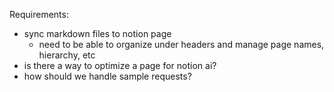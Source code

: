 Requirements:

- sync markdown files to notion page
  - need to be able to organize under headers and manage page names, hierarchy, etc
- is there a way to optimize a page for notion ai?
- how should we handle sample requests?